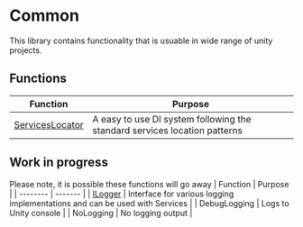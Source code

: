 # Common

This library contains functionality that is usuable in wide range of unity projects.

## Functions
| Function | Purpose |
| -------- | ------- |
| [ServicesLocator](https://github.com/tatmanblue/UI-Input/blob/main/Assets/Common/Code/ServiceLocator/GlobalServicesLocator.cs) | A easy to use DI system following the standard services location patterns| 

## Work in progress
Please note, it is possible these functions will go away
| Function | Purpose |
| -------- | ------- |
| [ILogger](https://github.com/tatmanblue/UI-Input/blob/main/Assets/Common/Code/Interfaces/ILogger.cs) | Interface for various logging implementations and can be used with Services | 
| DebugLogging | Logs to Unity console |
| NoLogging | No logging output |


